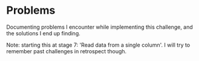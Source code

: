 # Problems

Documenting problems I encounter while implementing this challenge, and the
solutions I end up finding.

Note: starting this at stage 7: 'Read data from a single column'. I will try to
remember past challenges in retrospect though.
